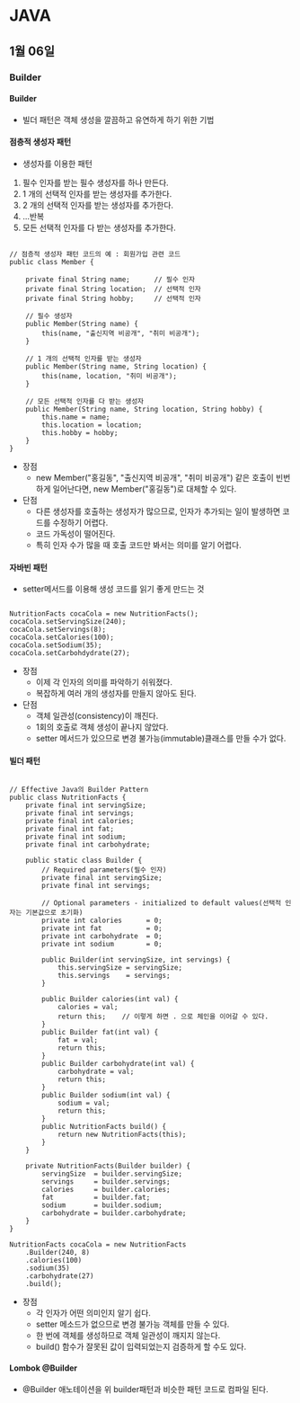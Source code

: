 # JAVA

## 1월 06일

### Builder

#### Builder
- 빌더 패턴은 객체 생성을 깔끔하고 유연하게 하기 위한 기법

#### 점층적 생성자 패턴
- 생성자를 이용한 패턴
1. 필수 인자를 받는 필수 생성자를 하나 만든다.
2. 1 개의 선택적 인자를 받는 생성자를 추가한다.
3. 2 개의 선택적 인자를 받는 생성자를 추가한다.
4. …반복
5. 모든 선택적 인자를 다 받는 생성자를 추가한다.
<pre><code>
// 점층적 생성자 패턴 코드의 예 : 회원가입 관련 코드
public class Member {

    private final String name;      // 필수 인자
    private final String location;  // 선택적 인자
    private final String hobby;     // 선택적 인자

    // 필수 생성자
    public Member(String name) {
        this(name, "출신지역 비공개", "취미 비공개");
    }

    // 1 개의 선택적 인자를 받는 생성자
    public Member(String name, String location) {
        this(name, location, "취미 비공개");
    }

    // 모든 선택적 인자를 다 받는 생성자
    public Member(String name, String location, String hobby) {
        this.name = name;
        this.location = location;
        this.hobby = hobby;
    }
}
</code></pre>
- 장점
  - new Member("홍길동", "출신지역 비공개", "취미 비공개") 같은 호출이 빈번하게 일어난다면, new Member("홍길동")로 대체할 수 있다.
- 단점
  - 다른 생성자를 호출하는 생성자가 많으므로, 인자가 추가되는 일이 발생하면 코드를 수정하기 어렵다.
  - 코드 가독성이 떨어진다.
  - 특히 인자 수가 많을 때 호출 코드만 봐서는 의미를 알기 어렵다.

#### 자바빈 패턴
- setter메서드를 이용해 생성 코드를 읽기 좋게 만드는 것
<pre><code>
NutritionFacts cocaCola = new NutritionFacts();
cocaCola.setServingSize(240);
cocaCola.setServings(8);
cocaCola.setCalories(100);
cocaCola.setSodium(35);
cocaCola.setCarbohdydrate(27);
</code></pre>

- 장점
  - 이제 각 인자의 의미를 파악하기 쉬워졌다.
  - 복잡하게 여러 개의 생성자를 만들지 않아도 된다.
- 단점		
  - 객체 일관성(consistency)이 깨진다.
  - 1회의 호출로 객체 생성이 끝나지 않았다.
  - setter 메서드가 있으므로 변경 불가능(immutable)클래스를 만들 수가 없다.

#### 빌더 패턴
<pre><code>
// Effective Java의 Builder Pattern
public class NutritionFacts {
    private final int servingSize;
    private final int servings;
    private final int calories;
    private final int fat;
    private final int sodium;
    private final int carbohydrate;

    public static class Builder {
        // Required parameters(필수 인자)
        private final int servingSize;
        private final int servings;

        // Optional parameters - initialized to default values(선택적 인자는 기본값으로 초기화)
        private int calories      = 0;
        private int fat           = 0;
        private int carbohydrate  = 0;
        private int sodium        = 0;

        public Builder(int servingSize, int servings) {
            this.servingSize = servingSize;
            this.servings    = servings;
        }

        public Builder calories(int val) {
            calories = val;
            return this;    // 이렇게 하면 . 으로 체인을 이어갈 수 있다.
        }
        public Builder fat(int val) {
            fat = val;
            return this;
        }
        public Builder carbohydrate(int val) {
            carbohydrate = val;
            return this;
        }
        public Builder sodium(int val) {
            sodium = val;
            return this;
        }
        public NutritionFacts build() {
            return new NutritionFacts(this);
        }
    }

    private NutritionFacts(Builder builder) {
        servingSize  = builder.servingSize;
        servings     = builder.servings;
        calories     = builder.calories;
        fat          = builder.fat;
        sodium       = builder.sodium;
        carbohydrate = builder.carbohydrate;
    }
}

NutritionFacts cocaCola = new NutritionFacts
    .Builder(240, 8)   
    .calories(100)
    .sodium(35)
    .carbohydrate(27)
    .build();   
</code></pre>

- 장점
  - 각 인자가 어떤 의미인지 알기 쉽다.
  - setter 메소드가 없으므로 변경 불가능 객체를 만들 수 있다.
  - 한 번에 객체를 생성하므로 객체 일관성이 깨지지 않는다.
  - build() 함수가 잘못된 값이 입력되었는지 검증하게 할 수도 있다.

#### Lombok @Builder 
- @Builder 애노테이션을 위 builder패턴과 비슷한 패턴 코드로 컴파일 된다.
